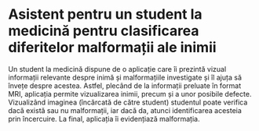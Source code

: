 # Asistent pentru un student la medicină pentru clasificarea diferitelor malformații ale inimii

Un student la medicină dispune de o aplicație care îi prezintă vizual informații
relevante despre inimă și malformațiile investigate și îl ajuța să învețe despre acestea.
Astfel, plecând de la informații preluate în format MRI, aplicația permite vizualizarea
inimii, precum și a unor posibile defecte.
Vizualizând imaginea (încărcată de către student) studentul poate verifica
dacă există sau nu malformații, iar dacă da, atunci identificarea acesteia
prin încercuire. La final, aplicația îi evidențiază malformația.
